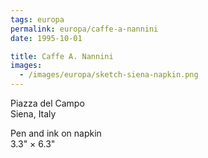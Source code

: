```yaml
---
tags: europa
permalink: europa/caffe-a-nannini
date: 1995-10-01

title: Caffe A. Nannini
images:
  - /images/europa/sketch-siena-napkin.png
---
```

Piazza del Campo  
Siena, Italy

Pen and ink on napkin  
3.3" × 6.3"